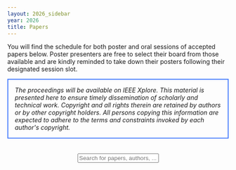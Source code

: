 ```yaml
---
layout: 2026_sidebar
year: 2026
title: Papers
---
```


<script>
function myFunction() {
  var input, filter, ul, li, i, txtValue;
  input = document.getElementById('myInput');
  filter = input.value.toUpperCase();
  ul = document.getElementById("myUL");
  li = document.getElementsByClassName('paper_li');

  // Loop through all list items, and hide those that don't match the search query
  for (i = 0; i < li.length; i++) {
    txtValue = li[i].textContent || li[i].innerText;
    if (txtValue.toUpperCase().indexOf(filter) > -1) {
      li[i].style.display = "";
    } else {
      li[i].style.display = "none";
    }
  }
}
</script>

<p>
  You will find the schedule for both poster and oral sessions of accepted papers below.
  Poster presenters are free to select their board from those available and are kindly reminded
  to take down their posters following their designated session slot.
</p>

<div style="border: 2px solid #467CFD; padding: 15px; text-align: left">
<i>The proceedings will be available on IEEE Xplore. This material is presented here to ensure timely dissemination of scholarly and technical work. Copyright and all rights therein are retained by authors or by other copyright holders. All persons copying this information are expected to adhere to the terms and constraints invoked by each author's copyright.
</i>
</div>
<br><br>


<div align="center">
  <input type="text" id="myInput" onkeyup="myFunction()" 
         placeholder="Search for papers, authors, ..." class="paper_search">
</div>

<div id="myUL" style="list-style-type: none;"></div>

<script src="https://ajax.googleapis.com/ajax/libs/jquery/3.7.1/jquery.min.js"></script>

<script type="module">
  import * as d3 from "https://cdn.jsdelivr.net/npm/d3@7/+esm";

  // Adjust path to your actual CSV containing 'PDF Link' and 'Supplementary'
  const csv_file_path = '{{site.url}}/2026/schedule_updated2.csv';
  const ul = document.getElementById("myUL");

  const data = await d3.csv(csv_file_path);

  for (let i = 0; i < data.length; i++) {
    // Skip rows with no title
    if (!data[i]['Title'] || data[i]['Title'].trim() === "") continue;

    // Each paper entry as a <div>
    const paperDiv = document.createElement("div");
    paperDiv.classList.add("paper_li");

    // Poster badge
    const posterBadge = document.createElement("p");
    posterBadge.classList.add("paper_badge");
    // Pad the Poster ID if numeric
    const posterId = data[i]['Poster ID'] 
      ? data[i]['Poster ID'].toString().padStart(2, '0') 
      : "N/A";
    posterBadge.appendChild(
      document.createTextNode("Poster " + (data[i]['Poster Session'] || "") + "-" + posterId)
    );
    paperDiv.appendChild(posterBadge);

    // Oral badge (if any)
    if (data[i]['Oral Session'] && data[i]['Oral Session'].trim() !== "") {
      const oralBadge = document.createElement("p");
      oralBadge.classList.add("paper_badge");
      oralBadge.appendChild(
        document.createTextNode("Oral " + data[i]['Oral Session'])
      );
      paperDiv.appendChild(oralBadge);
    }

    // Title
    const titleElem = document.createElement("span");
    titleElem.classList.add("paper_title");
    titleElem.textContent = data[i]['Title'];
    paperDiv.appendChild(titleElem);

    // Authors
    const authorsElem = document.createElement("div");
    authorsElem.classList.add("paper_authors");
    authorsElem.textContent = data[i]['Authors'] || '';
    paperDiv.appendChild(authorsElem);

    // Links: PDF / Supplementary / Abstract
    const linksDiv = document.createElement("div");
    linksDiv.classList.add("paper_links");

    // PDF link (if present)
    if (data[i]['PDF Link'] && data[i]['PDF Link'].trim() !== "") {
      const pdfLink = document.createElement("a");
      pdfLink.href = data[i]['PDF Link'].trim();
      pdfLink.target = "_blank";
      pdfLink.textContent = "PDF";
      pdfLink.classList.add("paper_pdf_link");
      linksDiv.appendChild(pdfLink);
    }

    // Supplementary link (if present)
    if (data[i]['Supplementary Link'] && data[i]['Supplementary Link'].trim() !== "") {
      // Add separator if PDF link was already added
      if (linksDiv.childNodes.length > 0) {
        linksDiv.appendChild(document.createTextNode(" | "));
      }
      const suppLink = document.createElement("a");
      suppLink.href = data[i]['Supplementary Link'].trim();
      suppLink.target = "_blank";
      suppLink.textContent = "Supp. Mat.";
      suppLink.classList.add("paper_supp_link");
      linksDiv.appendChild(suppLink);
    }

    // Abstract link: toggle the abstract collapse
    {
      // Add separator if there are already any links
      if (linksDiv.childNodes.length > 0) {
        linksDiv.appendChild(document.createTextNode(" | "));
      }
      const abstractToggle = document.createElement("a");
      abstractToggle.href = "#abstract_" + i;
      abstractToggle.setAttribute("data-toggle", "collapse");
      // If you're using Bootstrap's collapse, you might also want
      // `role="button" aria-expanded="false" aria-controls="abstract_i"`
      abstractToggle.setAttribute("role", "button");
      abstractToggle.setAttribute("aria-expanded", "false");
      abstractToggle.setAttribute("aria-controls", "abstract_" + i);

      abstractToggle.textContent = "Abstract";
      abstractToggle.classList.add("paper_abstract_link");
      linksDiv.appendChild(abstractToggle);
    }

    // Append the links row
    paperDiv.appendChild(linksDiv);

    // Abstract container (collapsed by default)
    const abstractDiv = document.createElement("div");
    abstractDiv.classList.add("paper_abstract", "collapse");
    abstractDiv.setAttribute("id", "abstract_" + i);
    abstractDiv.textContent = data[i]['Abstract'] || '';
    paperDiv.appendChild(abstractDiv);

    // Finally, append the entire paper entry to #myUL
    ul.appendChild(paperDiv);
  }

  // Handle ?search= in the URL
  const $_GET = {};
  window.location.href.replace(/[?&]+([^=&]+)=([^&]*)/gi, function(a, name, value) {$_GET[name] = value;});
  if ($_GET['search']) {
    const searchVal = $_GET['search'].replace('%20', ' ');
    document.getElementById("myInput").value = searchVal;
    myFunction();
  }
</script>

<!-- If needed, keep jQuery CSV script, though not used in this version -->
<script src="{{site.url}}/js/jquery.csv.js"></script>

<div></div>

<br><br><br><br><br><br><br><br><br><br><br><br><br><br>
